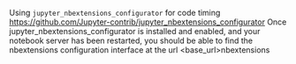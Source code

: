 Using `jupyter_nbextensions_configurator` for code timing
https://github.com/Jupyter-contrib/jupyter_nbextensions_configurator
Once jupyter_nbextensions_configurator is installed and enabled, and your notebook server has been restarted, you should be able to find the nbextensions configuration interface at the url <base_url>nbextensions

